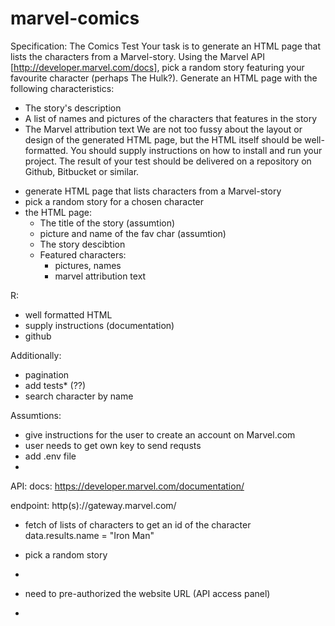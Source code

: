 # marvel-comics

Specification: 
The Comics Test
Your task is to generate an HTML page that lists the characters from a
Marvel-story.
Using the Marvel API [http://developer.marvel.com/docs], pick a random story
featuring your favourite character (perhaps The Hulk?). Generate an HTML page
with the following characteristics:
* The story's description
* A list of names and pictures of the characters that features in the story
* The Marvel attribution text
We are not too fussy about the layout or design of the generated HTML
page, but the HTML itself should be well-formatted.
You should supply instructions on how to install and run your project.
The result of your test should be delivered on a repository on Github, Bitbucket or similar.

- generate HTML page that lists characters from a Marvel-story 
- pick a random story for a chosen character
- the HTML page: 
	- The title of the story (assumtion)
	- picture and name of the fav char (assumtion) 
	- The story descibtion
	- Featured characters:
		- pictures, names 
		- marvel attribution text 

R:
- well formatted HTML 
- supply instructions (documentation)
- github

Additionally:
- pagination
- add tests* (??)
- search character by name 

Assumtions:
- give instructions for the user to create an account on Marvel.com
- user needs to get own key to send requsts
- add .env file
-  



API:
docs: 
https://developer.marvel.com/documentation/

endpoint:
http(s)://gateway.marvel.com/

- fetch of lists of characters to get an id of the character
data.results.name = "Iron Man"

- pick a random story 
- 


- need to pre-authorized the website URL (API access panel)
-  
